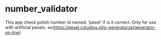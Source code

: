# number_validator
This app check polish number id named: 'pesel' if is it correct.
Only for use with artificial pesels.  ex(https://pesel.cstudios.pl/o-generatorze/generator-on-line)
